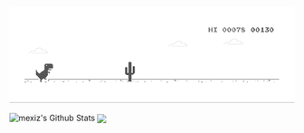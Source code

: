 
![I am GitHub Readme Generator's creator](https://github.com/mexiz/mexiz/blob/main/dino.gif)

<img aligin="center" alt="mexiz's Github Stats" src="https://github-readme-stats.vercel.app/api?username=mexiz&theme=dark&show_icons=true" />
<a href="https://github.com/mexiz/mqttclient">
  <img align="center" src="https://github-readme-stats.vercel.app/api/pin/?username=mexiz&repo=mqttclient&theme=dark&show_icons=true" />
</a>
